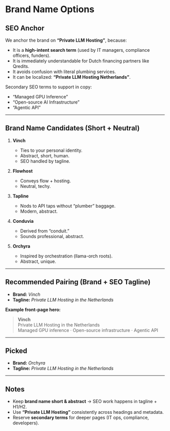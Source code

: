 # Brand Name Options

## SEO Anchor

We anchor the brand on **“Private LLM Hosting”**, because:

- It is a **high-intent search term** (used by IT managers, compliance officers, funders).  
- It is immediately understandable for Dutch financing partners like Qredits.  
- It avoids confusion with literal plumbing services.  
- It can be localized: **“Private LLM Hosting Netherlands”**.  

Secondary SEO terms to support in copy:  

- “Managed GPU Inference”  
- “Open-source AI Infrastructure”  
- “Agentic API”  

---

## Brand Name Candidates (Short + Neutral)

1. **Vinch**  
   - Ties to your personal identity.  
   - Abstract, short, human.  
   - SEO handled by tagline.  

2. **Flowhost**  
   - Conveys flow + hosting.  
   - Neutral, techy.  

3. **Tapline**  
   - Nods to API taps without “plumber” baggage.  
   - Modern, abstract.  

4. **Conduvia**  
   - Derived from “conduit.”  
   - Sounds professional, abstract.  

5. **Orchyra**  
   - Inspired by orchestration (llama-orch roots).  
   - Abstract, unique.  

---

## Recommended Pairing (Brand + SEO Tagline)

- **Brand:** *Vinch*  
- **Tagline:** *Private LLM Hosting in the Netherlands*  

**Example front-page hero:**  
> **Vinch**  
> Private LLM Hosting in the Netherlands  
> Managed GPU inference · Open-source infrastructure · Agentic API  

---

## Picked

- **Brand:** *Orchyra*  
- **Tagline:** *Private LLM Hosting in the Netherlands*  

---

## Notes

- Keep **brand name short & abstract** → SEO work happens in tagline + H1/H2.  
- Use **“Private LLM Hosting”** consistently across headings and metadata.  
- Reserve **secondary terms** for deeper pages (IT ops, compliance, developers).  
